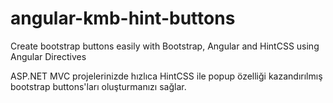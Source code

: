 # angular-kmb-hint-buttons
Create bootstrap buttons  easily with Bootstrap, Angular and HintCSS using Angular Directives

ASP.NET MVC projelerinizde hızlıca HintCSS ile popup özelliği kazandırılmış bootstrap buttons'ları oluşturmanızı sağlar. 
